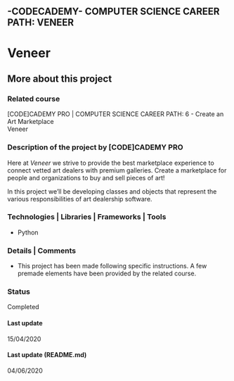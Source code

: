 ## -CODECADEMY- COMPUTER SCIENCE CAREER PATH: VENEER

# Veneer

## More about this project

### Related course
[CODE]CADEMY PRO | COMPUTER SCIENCE CAREER PATH: 6 - Create an Art Marketplace  
Veneer

### Description of the project by [CODE]CADEMY PRO
Here at *Veneer* we strive to provide the best marketplace experience to connect vetted art dealers with premium galleries. Create a marketplace for people and organizations to buy and sell pieces of art!

In this project we’ll be developing classes and objects that represent the various responsibilities of art dealership software.

### Technologies | Libraries | Frameworks | Tools  
- Python

### Details | Comments
- This project has been made following specific instructions. A few premade elements have been provided by the related course. 

### Status
Completed

#### Last update
15/04/2020

#### Last update (README.md)
04/06/2020
